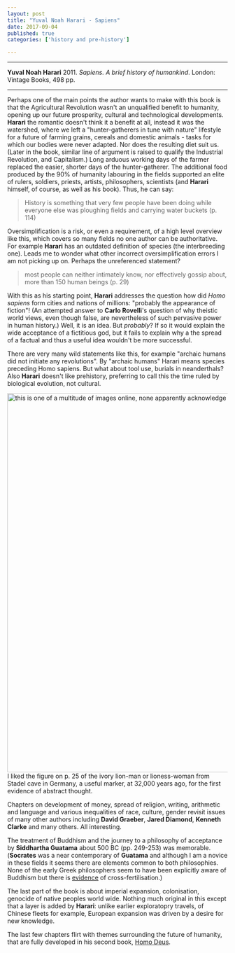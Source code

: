 ```yaml
---
layout: post
title: "Yuval Noah Harari - Sapiens"
date: 2017-09-04
published: true
categories: ['history and pre-history']

---
```



***
<b>Yuval Noah Harari</b> 2011. _Sapiens. A brief history of humankind_. London: Vintage Books, 498 pp.

***

Perhaps one of the main points the author wants to make with this book is that the Agricultural Revolution wasn't an unqualified benefit to humanity, opening up our future prosperity, cultural and technological developments.  **Harari** the romantic doesn't think it a benefit at all, instead it was the watershed, where we left a "hunter-gatherers in tune with nature" lifestyle for a future of farming grains, cereals and domestic animals - tasks for which our bodies were never adapted.  Nor does the resulting diet suit us.  (Later in the book, similar line of argument is raised to qualify the Industrial Revolution, and Capitalism.) Long arduous working days of the farmer replaced the easier, shorter days of the hunter-gatherer.  The additional food produced by the 90% of humanity labouring in the fields supported an elite of rulers, soldiers, priests, artists, philosophers, scientists (and **Harari** himself, of course, as well as his book).  Thus, he can say:

> History is something that very few people have been doing while everyone else was ploughing fields and carrying water buckets (p. 114) 

Oversimplification is a risk, or even a requirement, of a high level overview like this, which covers so many fields no one author can be authoritative.   For example **Harari** has an outdated definition  of species (the interbreeding one).  Leads me to wonder what other incorrect oversimplification errors I am not picking up on.  Perhaps the unreferenced statement? 

> most people can neither intimately know, nor effectively gossip about, more than 150 human beings (p. 29)

With this as his starting point, **Harari** addresses the question how did _Homo sapiens_ form cities and nations of millions: "probably the appearance of fiction"!  (An attempted answer to **Carlo Rovelli**'s question of why theistic world views, even though false, are nevertheless of such pervasive power in human history.)  Well, it is an idea. But _probably_? If so it would explain the wide acceptance of a fictitious god, but it fails to explain why a the spread of a factual and thus a useful idea wouldn't be more successful. 

There are very many wild statements like this,  for example "archaic humans did not initiate any revolutions". By "archaic humans" Harari means species preceding Homo sapiens. But what about tool use, burials in neanderthals? Also **Harari** doesn't like prehistory,  preferring to call this the time ruled by biological evolution,  not cultural. 

<img  width="652px" height="866px" align="right" src="https://i.pinimg.com/736x/2e/c3/7a/2ec37a4f843d79f395e3fa0b75137420--cool-science--.jpg" alt="this is one of a multitude of images online, none apparently acknowledge the source" />
 

I liked the figure on p. 25 of the ivory lion-man or lioness-woman from Stadel cave in Germany, a useful marker, at 32,000 years ago, for the first evidence of abstract thought.

Chapters on development of money, spread of religion, writing, arithmetic and language and various inequalities of race, culture, gender revisit issues of many other authors including **David Graeber**, **Jared Diamond**, **Kenneth Clarke** and many others.  All interesting.  

The treatment of Buddhism and the journey to a philosophy of acceptance by **Siddhartha Guatama** about 500 BC (pp. 249-253) was memorable.   (**Socrates** was a near contemporary of **Guatama** and although I am a novice in these fields it seems there are elements common to both philosophies. None of the early Greek philosophers seem to have been explicitly aware of Buddhism but there is [evidence](https://buddhism.stackexchange.com/questions/2801/is-there-evidence-of-a-buddhist-influence-on-greek-stoicism) of cross-fertilisation.)

The last part of the book is about imperial expansion, colonisation, genocide of native peoples world wide.  Nothing much original in this except that a layer is added by **Harari**: unlike earlier exploratopry travels, of Chinese fleets for example, European expansion was driven by a desire for new knowledge.    

The last few chapters flirt with themes surrounding the future of humanity, that are fully developed in his second book, [Homo Deus](http://timeteam.github.io/history%20and%20pre-history/2017/03/20/homo-deus.html). 


